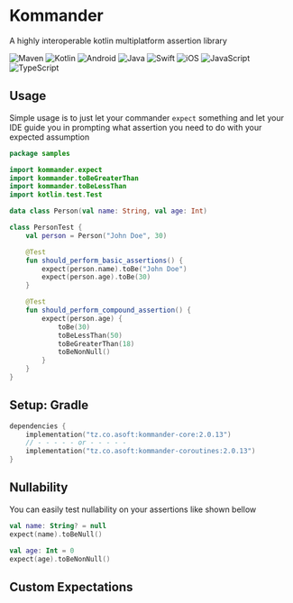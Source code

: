 # Kommander

A highly interoperable kotlin multiplatform assertion library

![Maven](https://img.shields.io/maven-central/v/tz.co.asoft/Kommander/2.0.13?style=for-the-badge)
![Kotlin](https://img.shields.io/badge/kotlin-multiplatform-blue?style=for-the-badge&logo=kotlin&logoColor=white)
![Android](https://img.shields.io/badge/Android-3DDC84?style=for-the-badge&logo=android&logoColor=white)
![Java](https://img.shields.io/badge/java-%23ED8B00.svg?style=for-the-badge&logo=&logoColor=white)
![Swift](https://img.shields.io/badge/swift-F54A2A?style=for-the-badge&logo=swift&logoColor=white)
![iOS](https://img.shields.io/badge/iOS-000000?style=for-the-badge&logo=ios&logoColor=white)
![JavaScript](https://img.shields.io/badge/javascript-%23323330.svg?style=for-the-badge&logo=javascript&logoColor=%23F7DF1E)
![TypeScript](https://img.shields.io/badge/typescript-%23007ACC.svg?style=for-the-badge&logo=typescript&logoColor=white)

## Usage
Simple usage is to just let your commander `expect` something and let your IDE guide you in
prompting what assertion you need to do with your expected assumption


```kotlin
package samples

import kommander.expect
import kommander.toBeGreaterThan
import kommander.toBeLessThan
import kotlin.test.Test

data class Person(val name: String, val age: Int)

class PersonTest {
    val person = Person("John Doe", 30)

    @Test
    fun should_perform_basic_assertions() {
        expect(person.name).toBe("John Doe")
        expect(person.age).toBe(30)
    }

    @Test
    fun should_perform_compound_assertion() {
        expect(person.age) {
            toBe(30)
            toBeLessThan(50)
            toBeGreaterThan(18)
            toBeNonNull()
        }
    }
}
```


## Setup: Gradle

```kotlin
dependencies {
    implementation("tz.co.asoft:kommander-core:2.0.13")
    // - - - - - or - - - - - 
    implementation("tz.co.asoft:kommander-coroutines:2.0.13")
}
```

## Nullability
You can easily test nullability on your assertions like shown bellow
```kotlin
val name: String? = null
expect(name).toBeNull()

val age: Int = 0
expect(age).toBeNonNull()
```

## Custom Expectations
